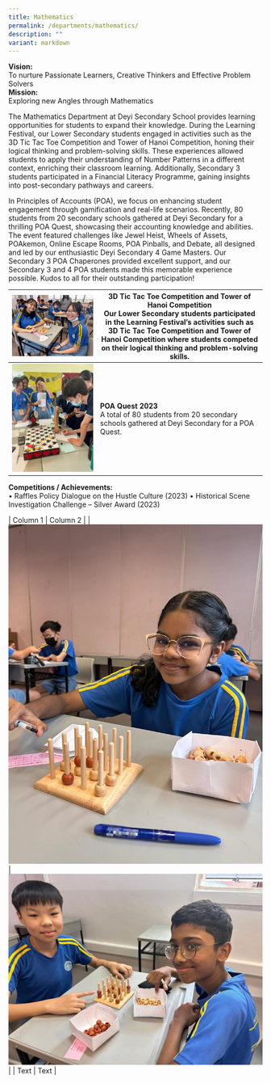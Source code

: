 ```yaml
---
title: Mathematics
permalink: /departments/mathematics/
description: ""
variant: markdown
---
```

**Vision:** <br>
To nurture Passionate Learners, Creative Thinkers and Effective Problem Solvers
<br>
**Mission:**<br>
Exploring new Angles through Mathematics
<br>

The Mathematics Department at Deyi Secondary School provides learning opportunities for students to expand their knowledge. During the Learning Festival, our Lower Secondary students engaged in activities such as the 3D Tic Tac Toe Competition and Tower of Hanoi Competition, honing their logical thinking and problem-solving skills. These experiences allowed students to apply their understanding of Number Patterns in a different context, enriching their classroom learning. Additionally, Secondary 3 students participated in a Financial Literacy Programme, gaining insights into post-secondary pathways and careers.

In Principles of Accounts (POA), we focus on enhancing student engagement through gamification and real-life scenarios. Recently, 80 students from 20 secondary schools gathered at Deyi Secondary for a thrilling POA Quest, showcasing their accounting knowledge and abilities. The event featured challenges like Jewel Heist, Wheels of Assets, POAkemon, Online Escape Rooms, POA Pinballs, and Debate, all designed and led by our enthusiastic Deyi Secondary 4 Game Masters. Our Secondary 3 POA Chaperones provided excellent support, and our Secondary 3 and 4 POA students made this memorable experience possible. Kudos to all for their outstanding participation!



|   ![](/images/Departments/Mathematics/2024_Math_Dept_Pic1.jpg)   |  **3D Tic Tac Toe Competition and Tower of Hanoi Competition** <br>  Our Lower Secondary students participated in the Learning Festival’s activities such as 3D Tic Tac Toe Competition and Tower of Hanoi Competition where students competed on their logical thinking and problem-solving skills.   | 
| -------- | -------- | 
|   ![](/images/Departments/Mathematics/2024_Math_Dept_Pic2_POA.jpg)   |  **POA Quest 2023** <br>  A total of 80 students from 20 secondary schools gathered at Deyi Secondary for a POA Quest.   | 

**Competitions / Achievements:**<br>
•	Raffles Policy Dialogue on the Hustle Culture (2023)
•	Historical Scene Investigation Challenge – Silver Award (2023)
<br>



| Column 1 | Column 2 |
| ![A spirited game of 3D Tic-Tac-Toe](/images/Departments/Mathematics/2024_Math_Dept_Pic_3_Tic_tac1.jpg) | ![Students take on the challenge of 3D Tic-Tac-Toe](/images/Departments/Mathematics/2024_Math_Dept_Pic_4_Tic_Tac2.jpg) |
| Text     | Text     |


